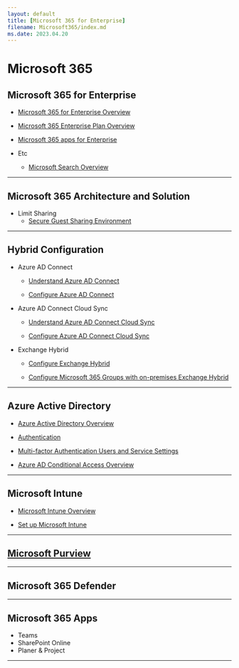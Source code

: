 ```yaml
---
layout: default
title: [Microsoft 365 for Enterprise]
filename: Microsoft365/index.md
ms.date: 2023.04.20
---
```


# Microsoft 365

## Microsoft 365 for Enterprise

- [Microsoft 365 for Enterprise Overview](Overview)

- [Microsoft 365 Enterprise Plan Overview](Overview/Microsoft-365-Enterprise-Plan-Overview)

- [Microsoft 365 apps for Enterprise](Overview/Microsoft-365-apps-for-enterprise)

- Etc
    - [Microsoft Search Overview](Overview/Microsoft-Search-Overview)

---

## Microsoft 365 Architecture and Solution

- Limit Sharing
    - [Secure Guest Sharing Environment](Architecture/Secure-Guest-Sharing-Environment)


---

## Hybrid Configuration

- Azure AD Connect

    - [Understand Azure AD Connect](Hybrid/Understand-Azure-AD-Connect)

    - [Configure Azure AD Connect](Hybrid/Configure-Azure-AD-Connect)

- Azure AD Connect Cloud Sync

    - [Understand Azure AD Connect Cloud Sync](Hybrid/Understand-Azure-AD-Connect-cloud-sync)

    - [Configure Azure AD Connect Cloud Sync](Hybrid/Configure-Azure-AD-Connect-cloud-sync)

- Exchange Hybrid

    - [Configure Exchange Hybrid](/Tech/Exchange/Configure-Exchange-Hybrid)

    - [Configure Microsoft 365 Groups with on-premises Exchange Hybrid](/Tech/Exchange/Online/Configure-Microsoft-365-Groups-with-on-premises-Exchange-Hybrid)

---

## Azure Active Directory

- [Azure Active Directory Overview](AzureAD/Azure-Active-Directory-Overview)

- [Authentication](AzureAD/Authentication)

- [Multi-factor Authentication Users and Service Settings](Multi-factor-Authentication-Users-and-Service-Settings)

- [Azure AD Conditional Access Overview](AzureAD/Conditional-Access/Azure-AD-Conditional-Access-Overview)

---

## Microsoft Intune

- [Microsoft Intune Overview](EMS/Microsoft-Intune-Overview)

- [Set up Microsoft Intune](EMS/Set-up-Microsoft-Intune)

---

## [Microsoft Purview](Purview)


---

## Microsoft 365 Defender


---

## Microsoft 365 Apps

- Teams
- SharePoint Online
- Planer & Project


---
